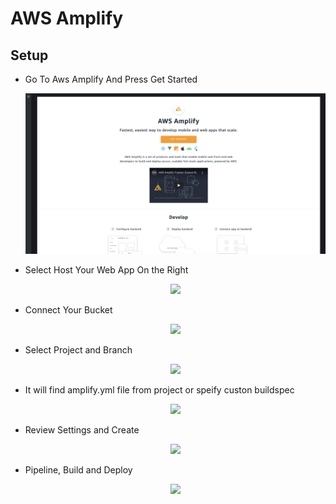 # AWS Amplify

## Setup

- Go To Aws Amplify And Press Get Started
  <p align="center">
    <img src="https://github.com/cyber-netics/Etherium-Clone-Website/blob/main/.assets/amplify/images/go-to-amplify.png"/>
  </p>

- Select Host Your Web App On the Right
  <p align="center">
    <img src="https://github.com/cyber-netics/Etherium-Clone-Website/blob/main/.assets/amplify/select-host-website.png"/>
  </p>

- Connect Your Bucket
  <p align="center">
    <img src="https://github.com/cyber-netics/Etherium-Clone-Website/blob/main/.assets/amplify/connect-backet.png"/>
  </p>

- Select Project and Branch
  <p align="center">
    <img src="https://github.com/cyber-netics/Etherium-Clone-Website/blob/main/.assets/amplify/select-project.png"/>
  </p>

- It will find amplify.yml file from project or speify custon buildspec
  <p align="center">
    <img src="https://github.com/cyber-netics/Etherium-Clone-Website/blob/main/.assets/amplify/build-yml.png"/>
  </p>

- Review Settings and Create
  <p align="center">
    <img src="https://github.com/cyber-netics/Etherium-Clone-Website/blob/main/.assets/amplify/review-settings.png"/>
  </p>

- Pipeline, Build and Deploy
  <p align="center">
    <img src="https://github.com/cyber-netics/Etherium-Clone-Website/blob/main/.assets/amplify/pipeline-started.png"/>
  </p>
